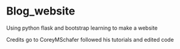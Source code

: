 # Blog_website

Using python flask and bootstrap learning to make a website

Credits go to CoreyMSchafer followed his tutorials and edited code 
